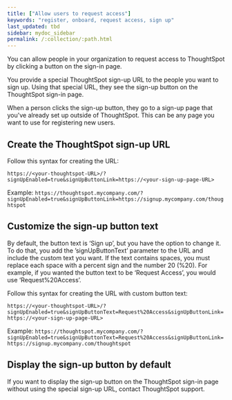 ```yaml
---
title: ["Allow users to request access"]
keywords: "register, onboard, request access, sign up"
last_updated: tbd
sidebar: mydoc_sidebar
permalink: /:collection/:path.html
---
```

You can allow people in your organization to request access to ThoughtSpot by clicking a button on the sign-in page.

You provide a special ThoughtSpot sign-up URL to the people you want to sign up. Using that special URL, they see the sign-up button on the ThoughtSpot sign-in page.

When a person clicks the sign-up button, they go to a sign-up page that you've already set up outside of ThoughtSpot. This can be any page you want to use for registering new users.

## Create the ThoughtSpot sign-up URL

Follow this syntax for creating the URL:

```https://<your-thoughtspot-URL>/?signUpEnabled=true&signUpButtonLink=https://<your-sign-up-page-URL> ```

Example: `https://thoughtspot.mycompany.com/?signUpEnabled=true&signUpButtonLink=https://signup.mycompany.com/thoughtspot`

## Customize the sign-up button text

By default, the button text is ‘Sign up’, but you have the option to change it. To do that, you add the ’signUpButtonText’ parameter to the URL and include the custom text you want. If the text contains spaces, you must replace each space with a percent sign and the number 20 (%20). For example, if you wanted the button text to be ‘Request Access’, you would use ‘Request%20Access’.

Follow this syntax for creating the URL with custom button text:

```https://<your-thoughtspot-URL>/?signUpEnabled=true&signUpButtonText=Request%20Access&signUpButtonLink=https://<your-sign-up-page-URL> ```

Example: `https://thoughtspot.mycompany.com/?signUpEnabled=true&signUpButtonText=Request%20Access&signUpButtonLink=https://signup.mycompany.com/thoughtspot`

## Display the sign-up button by default

If you want to display the sign-up button on the ThoughtSpot sign-in page without using the special sign-up URL, contact ThoughtSpot support.
